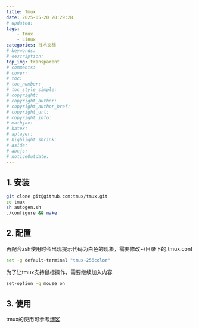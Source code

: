 ```yaml
---
title: Tmux
date: 2025-05-20 20:29:28
# updated:
tags:
    - Tmux
    - Linux
categories: 技术文档
# keywords:
# description:
top_img: transparent
# comments:
# cover:
# toc:
# toc_number:
# toc_style_simple:
# copyright:
# copyright_author:
# copyright_author_href:
# copyright_url:
# copyright_info:
# mathjax:
# katex:
# aplayer:
# highlight_shrink:
# aside:
# abcjs:
# noticeOutdate:
---
```


## 1. 安装

```bash
git clone git@github.com:tmux/tmux.git
cd tmux
sh autogen.sh
./configure && make
```

## 2. 配置

再配合zsh使用时会出现提示代码为白色的现象，需要修改~/目录下的.tmux.conf

```bash
set -g default-terminal "tmux-256color"
```

为了让tmux支持鼠标操作，需要继续加入内容

```bash
set-option -g mouse on
```

## 3. 使用

tmux的使用可参考[博客](https://www.cnblogs.com/zhiminyu/p/17457933.html)
